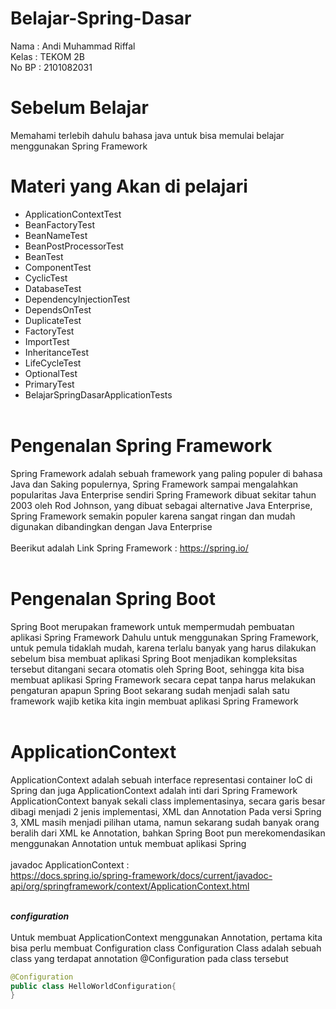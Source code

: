 # Belajar-Spring-Dasar

Nama : Andi Muhammad Riffal<br>
Kelas : TEKOM 2B<br>
No BP : 2101082031<br>

# Sebelum Belajar

Memahami terlebih dahulu bahasa java untuk bisa memulai belajar menggunakan Spring Framework<br>

# Materi yang Akan di pelajari

- ApplicationContextTest<br>
- BeanFactoryTest<br>
- BeanNameTest<br>
- BeanPostProcessorTest<br>
- BeanTest<br>
- ComponentTest<br>
- CyclicTest<br>
- DatabaseTest<br>
- DependencyInjectionTest<br>
- DependsOnTest<br>
- DuplicateTest<br>
- FactoryTest<br>
- ImportTest<br>
- InheritanceTest<br>
- LifeCycleTest<br>
- OptionalTest<br>
- PrimaryTest<br>
- BelajarSpringDasarApplicationTests<br><br>

# Pengenalan Spring Framework
Spring Framework adalah sebuah framework yang paling populer di bahasa Java dan Saking populernya, Spring Framework sampai mengalahkan popularitas Java Enterprise sendiri Spring Framework dibuat sekitar tahun 2003 oleh Rod Johnson, yang dibuat sebagai alternative Java Enterprise, Spring Framework semakin populer karena sangat ringan dan mudah digunakan dibandingkan dengan Java Enterprise<br><br>
Beerikut adalah Link Spring Framework : https://spring.io/<br><br>

# Pengenalan Spring Boot
Spring Boot merupakan framework untuk mempermudah pembuatan aplikasi Spring Framework
Dahulu untuk menggunakan Spring Framework, untuk pemula tidaklah mudah, karena terlalu banyak yang harus dilakukan sebelum bisa membuat aplikasi
Spring Boot menjadikan kompleksitas tersebut ditangani secara otomatis oleh Spring Boot, sehingga kita bisa membuat aplikasi Spring Framework secara cepat tanpa harus melakukan pengaturan apapun
Spring Boot sekarang sudah menjadi salah satu framework wajib ketika kita ingin membuat aplikasi Spring Framework<br><br>

# ApplicationContext

ApplicationContext adalah sebuah interface representasi container IoC di Spring dan juga ApplicationContext adalah inti dari Spring Framework
ApplicationContext banyak sekali class implementasinya, secara garis besar dibagi menjadi 2 jenis implementasi, XML dan Annotation
Pada versi Spring 3, XML masih menjadi pilihan utama, namun sekarang sudah banyak orang beralih dari XML ke Annotation, bahkan Spring Boot pun merekomendasikan menggunakan Annotation untuk membuat aplikasi Spring<br><br>
javadoc ApplicationContext : <br>https://docs.spring.io/spring-framework/docs/current/javadoc-api/org/springframework/context/ApplicationContext.html<br><br>

***configuration***<br><br>
Untuk membuat ApplicationContext menggunakan Annotation, pertama kita bisa perlu membuat Configuration class
Configuration Class adalah sebuah class yang terdapat annotation @Configuration pada class tersebut

```java
@Configuration
public class HelloWorldConfiguration{
}
```

